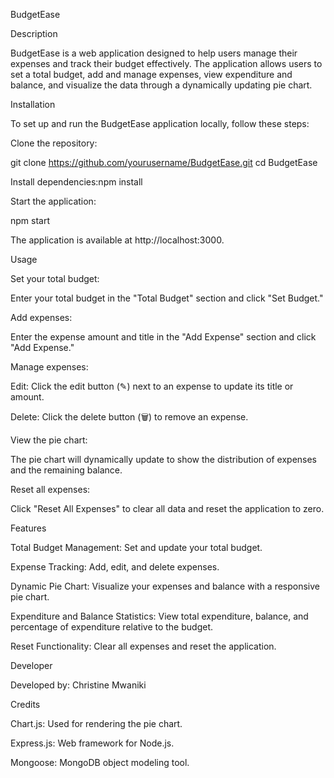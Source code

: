 BudgetEase

Description

BudgetEase is a web application designed to help users manage their expenses and track their budget effectively. The application allows users to set a total budget, add and manage expenses, view expenditure and balance, and visualize the data through a dynamically updating pie chart.

Installation

To set up and run the BudgetEase application locally, follow these steps:

Clone the repository:

git clone https://github.com/yourusername/BudgetEase.git
cd BudgetEase

Install dependencies:npm install

Start the application:

npm start

The application is available at http://localhost:3000.

Usage

Set your total budget:


Enter your total budget in the "Total Budget" section and click "Set Budget."

Add expenses:


Enter the expense amount and title in the "Add Expense" section and click "Add Expense."

Manage expenses:

Edit: Click the edit button (✎) next to an expense to update its title or amount.

Delete: Click the delete button (🗑️) to remove an expense.

View the pie chart:

The pie chart will dynamically update to show the distribution of expenses and the remaining balance.

Reset all expenses:

Click "Reset All Expenses" to clear all data and reset the application to zero.


Features

Total Budget Management: Set and update your total budget.

Expense Tracking: Add, edit, and delete expenses.

Dynamic Pie Chart: Visualize your expenses and balance with a responsive pie chart.

Expenditure and Balance Statistics: View total expenditure, balance, and percentage of expenditure relative to the budget.

Reset Functionality: Clear all expenses and reset the application.

Developer

Developed by: Christine Mwaniki


Credits

Chart.js: Used for rendering the pie chart.

Express.js: Web framework for Node.js.

Mongoose: MongoDB object modeling tool.

